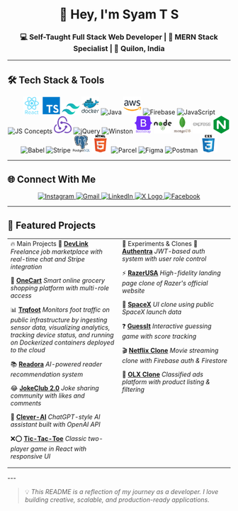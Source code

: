 <h1 align="center">👋 Hey, I'm Syam T S</h1>
<h3 align="center">💻 Self-Taught Full Stack Web Developer | 🚀 MERN Stack Specialist | 📍 Quilon, India</h3>

---

## 🛠️ Tech Stack & Tools
<p align="center">
  <img src="https://raw.githubusercontent.com/devicons/devicon/master/icons/react/react-original-wordmark.svg" alt="React.js" width="40" height="40"/>
  <img src="https://raw.githubusercontent.com/devicons/devicon/master/icons/typescript/typescript-original.svg" alt="TypeScript" width="40" height="40"/>
  <img src="https://raw.githubusercontent.com/imgul/imgul/refs/heads/main/logos/Tailwind-CSS-Logo.webp" alt="Tailwind" width="40" height="25"/>
  <img src="https://raw.githubusercontent.com/devicons/devicon/master/icons/docker/docker-original-wordmark.svg" alt="Docker" width="40" height="40"/>
  <img src="https://cdn.jsdelivr.net/gh/devicons/devicon/icons/java/java-original.svg" alt="Java" width="40" height="40"/>
  <img src="https://raw.githubusercontent.com/devicons/devicon/master/icons/amazonwebservices/amazonwebservices-original-wordmark.svg" alt="AWS" width="40" height="40"/>
  <img src="https://encrypted-tbn0.gstatic.com/images?q=tbn:ANd9GcThRTfkei28uwg1prMgu6qbbxkx9y_5IFJN9g&s" alt="Firebase" width="30" height="40"/>
  <img src="https://cdn.jsdelivr.net/gh/devicons/devicon/icons/javascript/javascript-original.svg" alt="JavaScript" width="40" height="40"/>
  <img src="https://miro.medium.com/v2/resize:fit:1400/1*opBgWH5AfF8dn_QzUGY5oA.png" alt="JS Concepts" width="90" height="90"/>
  <img src="https://raw.githubusercontent.com/devicons/devicon/master/icons/redux/redux-original.svg" alt="Redux" width="40" height="40"/>
  <img src="https://skillicons.dev/icons?i=jquery" alt="jQuery" width="40" height="40"/>
  <img src="https://avatars.githubusercontent.com/u/9682013?s=280&v=4" alt="Winston" width="40" height="40"/>
  <img src="https://raw.githubusercontent.com/devicons/devicon/master/icons/bootstrap/bootstrap-plain-wordmark.svg" alt="Bootstrap" width="40" height="40"/>
  <img src="https://raw.githubusercontent.com/devicons/devicon/master/icons/nodejs/nodejs-original-wordmark.svg" alt="Node.js" width="40" height="40"/>
  <img src="https://raw.githubusercontent.com/devicons/devicon/master/icons/mongodb/mongodb-original-wordmark.svg" alt="MongoDB" width="40" height="40"/>
  <img src="https://raw.githubusercontent.com/devicons/devicon/master/icons/express/express-original-wordmark.svg" alt="Express.js" width="40" height="40"/>
  <img src="https://raw.githubusercontent.com/devicons/devicon/master/icons/nginx/nginx-original.svg" alt="NGINX" width="40" height="40"/>
  <img src="https://cdn.jsdelivr.net/gh/devicons/devicon/icons/babel/babel-original.svg" alt="Babel" width="40" height="40"/>
  <img src="https://cdn.iconscout.com/icon/free/png-256/free-stripe-logo-icon-download-in-svg-png-gif-file-formats--technology-social-media-vol-6-pack-logos-icons-2945188.png?f=webp&w=256" alt="Stripe" width="40" height="40"/>
  <img src="https://raw.githubusercontent.com/devicons/devicon/master/icons/postgresql/postgresql-original-wordmark.svg" alt="PostgreSQL" width="40" height="40"/>
  <img src="https://raw.githubusercontent.com/devicons/devicon/master/icons/html5/html5-original-wordmark.svg" alt="HTML5" width="40" height="40"/>
  <img src="https://avatars.githubusercontent.com/u/32607881?s=200&v=4" alt="Parcel" width="40" height="40"/>
  <img src="https://cdn.jsdelivr.net/gh/devicons/devicon/icons/figma/figma-original.svg" alt="Figma" width="40" height="40"/>
  <img src="https://skillicons.dev/icons?i=postman" alt="Postman" width="40" height="40"/>
  <img src="https://raw.githubusercontent.com/devicons/devicon/master/icons/css3/css3-original-wordmark.svg" alt="CSS3" width="40" height="40"/>
</p>

---

## 🌐 Connect With Me
<p align="center">
  <a href="https://www.instagram.com/xtreamer3/" target="_blank">
    <img src="https://raw.githubusercontent.com/maurodesouza/profile-readme-generator/master/src/assets/icons/social/instagram/default.svg" width="42" height="21" alt="Instagram"/>
  </a>
  <a href="#">
    <img src="https://raw.githubusercontent.com/maurodesouza/profile-readme-generator/master/src/assets/icons/social/gmail/default.svg" width="42" height="21" alt="Gmail"/>
  </a>
  <a href="https://www.linkedin.com/in/syam-t-s-81ba88283/" target="_blank">
    <img src="https://raw.githubusercontent.com/maurodesouza/profile-readme-generator/master/src/assets/icons/social/linkedin/default.svg" width="42" height="21" alt="LinkedIn"/>
  </a>
  <a href="#">
    <img src="https://img.freepik.com/premium-vector/twitter-new-logo-white-background-vector_692249-39.jpg?size=626&ext=jpg" width="42" height="34" alt="X Logo"/>
  </a>
  <a href="https://www.facebook.com/syam.syampanmana" target="_blank">
    <img src="https://raw.githubusercontent.com/maurodesouza/profile-readme-generator/master/src/assets/icons/social/facebook/default.svg" width="42" height="21" alt="Facebook"/>
  </a>
</p>

---

## 🚀 Featured Projects

<table align="center" width="100%"> <tr> <td valign="top" width="50%">
🔥 Main Projects
🎯 <a href="https://dev-link-frontend.vercel.app/" target="_blank"><strong>DevLink</strong></a>
<em>Freelance job marketplace with real-time chat and Stripe integration</em>

🛒 <a href="https://onecart.onrender.com/login" target="_blank"><strong>OneCart</strong></a>
<em>Smart online grocery shopping platform with multi-role access</em>

📊  <a href="https://traqfoot.vercel.app/" target="_blank"><strong>Trqfoot</strong></a>
<em>Monitors foot traffic on public infrastructure by ingesting sensor data, visualizing analytics, tracking device status, and running on Dockerized containers deployed to the cloud</em>

📚 <a href="https://readora-puce.vercel.app/login" target="_blank"><strong>Readora</strong></a>
<em>AI-powered reader recommendation system</em>

😂 <a href="https://github.com/syam-ts/JokeClub2.0/" target="_blank"><strong>JokeClub 2.0</strong></a>
<em>Joke sharing community with likes and comments</em>

🤖 <a href="https://clever-ai-16m6.onrender.com/" target="_blank"><strong>Clever-AI</strong></a>
<em>ChatGPT-style AI assistant built with OpenAI API</em>

❌⭕ <a href="https://tic-tac-toe-react-seven-iota.vercel.app/" target="_blank"><strong>Tic-Tac-Toe</strong></a>
<em>Classic two-player game in React with responsive UI</em>

</td> <td valign="top" width="50%">
🧪 Experiments & Clones
🔐 <a href="https://github.com/syam-ts/Authentra" target="_blank"><strong>Authentra</strong></a>
<em>JWT-based auth system with user role control</em>

⚡ <a href="https://syam-ts.github.io/Razer-Usa/" target="_blank"><strong>RazerUSA</strong></a>
<em>High-fidelity landing page clone of Razer's official website</em>

🚀 <a href="https://syam-ts.github.io/spaceX/" target="_blank"><strong>SpaceX</strong></a>
<em>UI clone using public SpaceX launch data</em>

❓ <a href="https://syam-ts.github.io/Guess-It/" target="_blank"><strong>GuessIt</strong></a>
<em>Interactive guessing game with score tracking</em>

🎬 <a href="https://netflix-30e6f.web.app/" target="_blank"><strong>Netflix Clone</strong></a>
<em>Movie streaming clone with Firebase auth & Firestore</em>

📱 <a href="https://olx-clone-murex-three.vercel.app/" target="_blank"><strong>OLX Clone</strong></a>
<em>Classified ads platform with product listing & filtering</em>

</td> </tr> </table>
---

> 💡 *This README is a reflection of my journey as a developer. I love building creative, scalable, and production-ready applications.*

